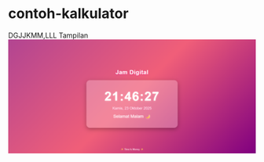 # contoh-kalkulator

DGJJKMM,LLL
Tampilan
![alt text](https://github.com/006mareta/contoh-kalkulator/blob/main/Fotocobaaja/contoh.png)
